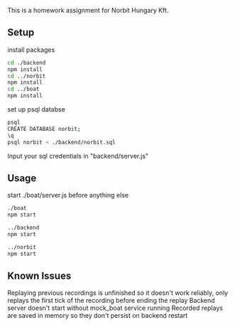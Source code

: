 This is a homework assignment for Norbit Hungary Kft.

## Setup

install packages

```bash
cd ./backend
npm install
cd ../norbit
npm install
cd ../boat
npm install
```

set up psql databse

```bash
psql
CREATE DATABASE norbit;
\q
psql norbit < ./backend/norbit.sql
```

Input your sql credentials in "backend/server.js"

## Usage

start ./boat/server.js before anything else

```bash
./boat
npm start

../backend
npm start

../norbit
npm start
```

## Known Issues

Replaying previous recordings is unfinished so it doesn't work reliably, only replays the first tick of the recording before ending the replay
Backend server doesn't start without mock_boat service running
Recorded replays are saved in memory so they don't persist on backend restart
